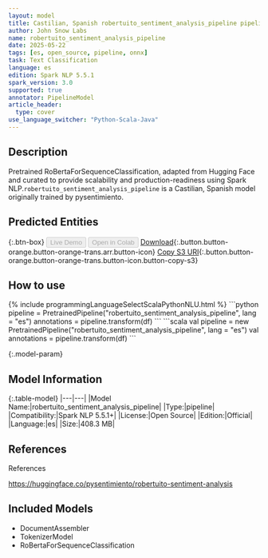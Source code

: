 ```yaml
---
layout: model
title: Castilian, Spanish robertuito_sentiment_analysis_pipeline pipeline RoBertaForSequenceClassification from pysentimiento
author: John Snow Labs
name: robertuito_sentiment_analysis_pipeline
date: 2025-05-22
tags: [es, open_source, pipeline, onnx]
task: Text Classification
language: es
edition: Spark NLP 5.5.1
spark_version: 3.0
supported: true
annotator: PipelineModel
article_header:
  type: cover
use_language_switcher: "Python-Scala-Java"
---
```


## Description

Pretrained RoBertaForSequenceClassification, adapted from Hugging Face and curated to provide scalability and production-readiness using Spark NLP.`robertuito_sentiment_analysis_pipeline` is a Castilian, Spanish model originally trained by pysentimiento.

## Predicted Entities



{:.btn-box}
<button class="button button-orange" disabled>Live Demo</button>
<button class="button button-orange" disabled>Open in Colab</button>
[Download](https://s3.amazonaws.com/auxdata.johnsnowlabs.com/public/models/robertuito_sentiment_analysis_pipeline_es_5.5.1_3.0_1747906279492.zip){:.button.button-orange.button-orange-trans.arr.button-icon}
[Copy S3 URI](s3://auxdata.johnsnowlabs.com/public/models/robertuito_sentiment_analysis_pipeline_es_5.5.1_3.0_1747906279492.zip){:.button.button-orange.button-orange-trans.button-icon.button-copy-s3}

## How to use



<div class="tabs-box" markdown="1">
{% include programmingLanguageSelectScalaPythonNLU.html %}
```python
pipeline = PretrainedPipeline("robertuito_sentiment_analysis_pipeline", lang = "es")
annotations =  pipeline.transform(df)
```
```scala
val pipeline = new PretrainedPipeline("robertuito_sentiment_analysis_pipeline", lang = "es")
val annotations = pipeline.transform(df)
```
</div>

{:.model-param}
## Model Information

{:.table-model}
|---|---|
|Model Name:|robertuito_sentiment_analysis_pipeline|
|Type:|pipeline|
|Compatibility:|Spark NLP 5.5.1+|
|License:|Open Source|
|Edition:|Official|
|Language:|es|
|Size:|408.3 MB|

## References

References

https://huggingface.co/pysentimiento/robertuito-sentiment-analysis

## Included Models

- DocumentAssembler
- TokenizerModel
- RoBertaForSequenceClassification